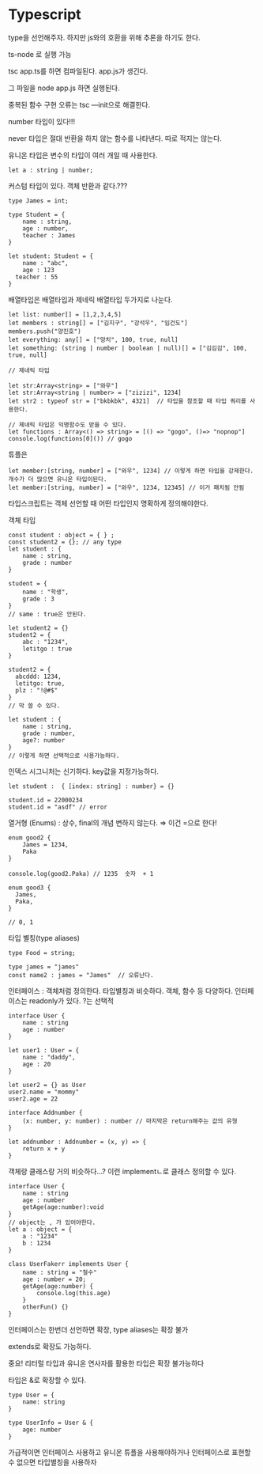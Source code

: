 # Typescript

type을 선언해주자. 하지만 js와의 호환을 위해 추론을 하기도 한다.

ts-node 로 실행 가능

tsc app.ts를 하면 컴파일된다. app.js가 생긴다.

그 파일을 node app.js 하면 실행된다. 

중복된 함수 구현 오류는 tsc —init으로 해결한다.

number 타입이 있다!!!

never 타입은 절대 반환을 하지 않는 함수를 나타낸다. 따로 적지는 않는다. 

유니온 타입은 변수의 타입이 여러 개일 때 사용한다.

```tsx
let a : string | number;
```

커스텀 타입이 있다. 객체 반환과 같다.???

```tsx
type James = int;

type Student = {
	name : string,
	age : number,
	teacher : James
}

let student: Student = {
	name : "abc",
	age : 123
  teacher : 55
}
```

배열타입은 배열타입과 제네릭 배열타입 두가지로 나눈다. 

```tsx
let list: number[] = [1,2,3,4,5]
let members : string[] = ["김지구", "강석우", "임건도"]
members.push("양진호")
let everything: any[] = ["망치", 100, true, null]
let something: (string | number | boolean | null)[] = ["김김김", 100, true, null]

// 제네릭 타입

let str:Array<string> = ["와우"]
let str:Array<string | number> = ["zizizi", 1234]
let str2 : typeof str = ["bkbkbk", 4321]  // 타입을 참조할 때 타입 쿼리를 사용한다.

// 제네릭 타입은 익명함수도 받을 수 있다.
let functions : Array<() => string> = [() => "gogo", ()=> "nopnop"]
console.log(functions[0]()) // gogo
```

튜플은 

```tsx
let member:[string, number] = ["와우", 1234] // 이렇게 하면 타입을 강제한다.
개수가 더 많으면 유니온 타입이된다.
let member:[string, number] = ["와우", 1234, 12345] // 이거 패치됨 안됨
```

타입스크립트는 객체 선언할 때 어떤 타입인지 명확하게 정의해야한다.

객체 타입

```tsx
const student : object = { } ;
const student2 = {}; // any type
let student : {
	name : string,
	grade : number
}

student = {
	name : "학생",
	grade : 3
}
// same : true은 안된다.

let student2 = {}
student2 = {
    abc : "1234",
    letitgo : true
}

student2 = {
  abcddd: 1234,
  letitgo: true,
  plz : "!@#$"
}
// 막 쓸 수 있다.

let student : {
	name : string,
	grade : number,
	age?: number
}
// 이렇게 하면 선택적으로 사용가능하다.
```

인덱스 시그니처는 신기하다. key값을 지정가능하다.

```tsx
let student :  { [index: string] : number} = {}

student.id = 22000234
student.id = "asdf" // error
```

열거형 (Enums) : 상수, final의 개념  변하지 않는다. ⇒ 이건 =으로 한다!

```tsx
enum good2 {
    James = 1234,
    Paka 
}

console.log(good2.Paka) // 1235  숫자  + 1

enum good3 {
  James,
  Paka,
}

// 0, 1
```

타입 별칭(type aliases) 

```tsx
type Food = string;

type james = "james"
const name2 : james = "James"  // 오류난다.
```

인터페이스 : 객체처럼 정의한다. 타입별칭과 비슷하다.  객체, 함수 등 다양하다. 인터페이스는 readonly가 있다.  ?는 선택적

```tsx
interface User {
	name : string
	age : number
}

let user1 : User = {
	name : "daddy",
	age : 20
}

let user2 = {} as User
user2.name = "mommy"
user2.age = 22

interface Addnumber {
	(x: number, y: number) : number // 마지막은 return해주는 값의 유형
}

let addnumber : Addnumber = (x, y) => {
	return x + y
}
```

객체랑 클래스랑 거의 비슷하다…? 이런 implementㄴ로 클래스 정의할 수 있다.

```tsx
interface User {
	name : string
	age : number
	getAge(age:number):void
}
// object는 , 가 있어야한다.
let a : object = {
    a : "1234"
    b : 1234
} 

class UserFakerr implements User {
	name : string = "철수"
	age : number = 20;
	getAge(age:number) {
		console.log(this.age)
	}
	otherFun() {}
}

```

인터페이스는 한번더 선언하면 확장, type aliases는 확장 불가

extends로 확장도 가능하다.

중요! 리터럴 타입과 유니온 연사자를 활용한 타입은 확장 불가능하다

타입은  &로 확장할 수 있다.

```tsx
type User = {
	name: string
}

type UserInfo = User & {
	age: number
}
```

가급적이면 인터페이스 사용하고 유니온 튜플을 사용해야하거나 인터페이스로 표현할 수 없으면 타입별칭을 사용하자

